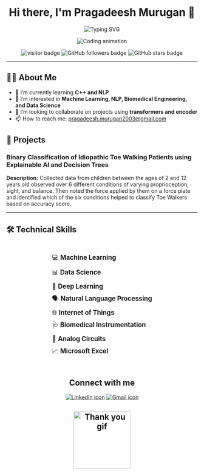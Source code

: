 <!--- pragadeesh200301/pragadeesh200301 is a ✨ special ✨ repository because its `README.md` (this file) appears on your GitHub profile. You can click the Preview link to take a look at your changes. --->

<h1 align="center">
  Hi there, I'm Pragadeesh Murugan 👋
</h1>

<p align="center">
  <img src="https://readme-typing-svg.demolab.com?font=Fira+Code&weight=500&size=24&duration=3000&pause=500&color=blue&center=true&vCenter=true&width=440&height=45&lines=Machine+Learning+Enthusiast;NLP+Practitioner;Biomedical+Engineer;Data+Scientist" alt="Typing SVG">
</p>

<p align="center">
  <img src="https://user-images.githubusercontent.com/79747047/113515274-0328da00-9564-11eb-8c87-d4bfc0f8d3b3.gif" alt="Coding animation">
</p>

<p align="center">
  <img src="https://badges.pufler.dev/visits/pragadeesh200301/pragadeesh200301?style=for-the-badge&color=blue" alt="visitor badge"> 
  <img src="https://img.shields.io/github/followers/pragadeesh200301?style=for-the-badge&color=blue" alt="GitHub followers badge"> 
  <img src="https://img.shields.io/github/stars/pragadeesh200301?style=for-the-badge&color=blue" alt="GitHub stars badge">
</p>

---

## 👨‍💻 About Me

- 🌱 I’m currently learning **C++ and NLP**
- 👀 I’m interested in **Machine Learning, NLP, Biomedical Engineering, and Data Science**
- 🤝 I’m looking to collaborate on projects using **transformers and encoder**
- 📫 How to reach me: [pragadeesh.murugan2003@gmail.com](mailto:pragadeesh.murugan2003@gmail.com)

## 🚀 Projects

### Binary Classification of Idiopathic Toe Walking Patients using Explainable AI and Decision Trees

**Description:** Collected data from children between the ages of 2 and 12 years old observed over 6 different conditions of varying proprioception, sight, and balance. Then noted the force applied by them on a force plate and identified which of the six conditions helped to classify Toe Walkers based on accuracy score.

---

## 🛠 Technical Skills

<div align="center">
  <ul style="list-style: none; padding: 0; text-align: left; display: inline-block;">
    <li style="font-size: 1.2em; margin: 10px 0;">💻 <b>Machine Learning</b></li>
    <li style="font-size: 1.2em; margin: 10px 0;">📊 <b>Data Science</b></li>
    <li style="font-size: 1.2em; margin: 10px 0;">🤖 <b>Deep Learning</b></li>
    <li style="font-size: 1.2em; margin: 10px 0;">🗣️ <b>Natural Language Processing</b></li>
    <li style="font-size: 1.2em; margin: 10px 0;">🌐 <b>Internet of Things</b></li>
    <li style="font-size: 1.2em; margin: 10px 0;">🩺 <b>Biomedical Instrumentation</b></li>
    <li style="font-size: 1.2em; margin: 10px 0;">🔧 <b>Analog Circuits</b></li>
    <li style="font-size: 1.2em; margin: 10px 0;">📈 <b>Microsoft Excel</b></li>
  </ul>
</div>

<h2 align="center">
  Connect with me
</h2>

<p align="center">
  <a href="https://www.linkedin.com/in/pragadeesh-murugan-88477214a/"><img src="https://img.icons8.com/color/48/000000/linkedin.png" alt="LinkedIn icon"/></a>
  <a href="mailto:pragadeesh.murugan2003@gmail.com"><img src="https://img.icons8.com/color/48/000000/gmail.png" alt="Gmail icon"/></a>
</p>

<h2 align="center">
  <img src="https://media.giphy.com/media/dxIQ0eX2uz4rS5sDtr/giphy.gif" alt="Thank you gif" width="150">
</h2>
